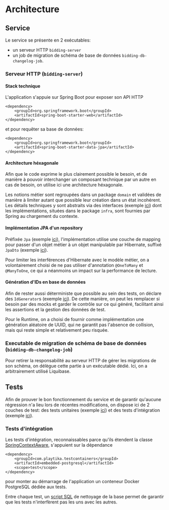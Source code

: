 # Architecture

## Service
Le service se présente en 2 exécutables:
* un serveur HTTP `bidding-server`
* un job de migration de schéma de base de données `bidding-db-changelog-job`.

### Serveur HTTP (`bidding-server`)

#### Stack technique
L'application s'appuie sur Spring Boot pour exposer son API HTTP
```
<dependency>
    <groupId>org.springframework.boot</groupId>
    <artifactId>spring-boot-starter-web</artifactId>
</dependency>
```

et pour requêter sa base de données:
```
<dependency>
    <groupId>org.springframework.boot</groupId>
    <artifactId>spring-boot-starter-data-jpa</artifactId>
</dependency>
```

#### Architecture héxagonale
Afin que le code exprime le plus clairement possible le besoin, et de manière à pouvoir interchanger un composant
technique par un autre en cas de besoin, on utilise ici une architecture héxagonale.

Les notions métier sont regroupées dans un package `domain` et validées de manière à limiter autant que possible leur
création dans un état incohérent. Les détails techniques y sont abstraits via des interfaces (exemple
[ici](../bidding-service/bidding-server/src/main/java/fr/agregio/bidding/server/domain/bid/BidRepository.java)) dont les
implémentations, situées dans le package `infra`, sont fournies par Spring au chargement du contexte.

#### Implémentation JPA d'un repository
Préfixée `Jpa` (exemple
[ici](../bidding-service/bidding-server/src/main/java/fr/agregio/bidding/server/infra/persistence/jpa/bid/JpaBidRepository.java)),
l'implémentation utilise une couche de mapping pour passer d'un objet métier à un objet manipulable par Hibernate,
suffixé `JpaDto` (exemple
[ici](../bidding-service/bidding-server/src/main/java/fr/agregio/bidding/server/infra/persistence/jpa/bid/BidJpaDto.java)).

Pour limiter les interférences d'Hibernate avec le modèle métier, on a volontairement choisi de ne pas utiliser
d'annotation `@OneToMany` et `@ManyToOne`, ce qui a néanmoins un impact sur la performance de lecture.

#### Génération d'IDs en base de données
Afin de rester aussi déterministe que possible au sein des tests, on déclare des `IdGenerator`s (exemple
[ici](../bidding-service/bidding-server/src/main/java/fr/agregio/bidding/server/infra/persistence/jpa/bid/BidIdGenerator.java)).
De cette manière, on peut les remplacer si besoin par des mocks et garder le contrôle sur ce qui généré, facilitant
ainsi les assertions et la gestion des données de test.

Pour le Runtime, on a choisi de fournir comme implémentation une génération aléatoire de UUID, qui ne garantit pas
l'absence de collision, mais qui reste simple et relativement peu risquée.

### Executable de migration de schéma de base de données (`bidding-db-changelog-job`)
Pour retirer la responsabilité au serveur HTTP de gérer les migrations de son schéma, on délègue cette partie à un
exécutable dédié. Ici, on a arbitrairement utilisé Liquibase.

## Tests
Afin de prouver le bon fonctionnement du service et de garantir qu'aucune régression n'a lieu lors de récentes
modifications, on dispose ici de 2 couches de test: des tests unitaires (exemple
[ici](../bidding-service/bidding-server/src/test/java/fr/agregio/bidding/server/domain/energy/EnergyTest.java)) et des tests
d'intégration (exemple
[ici](../bidding-service/bidding-server/src/test/java/fr/agregio/bidding/server/http/api/bid/CreateMarketBidTest.java)).

### Tests d'intégration
Les tests d'intégration, reconnaissables parce qu'ils étendent la classe 
[SpringContextAware](../bidding-service/bidding-server/src/test/java/fr/agregio/bidding/server/test/SpringContextAware.java),
s'appuient sur la dépendance
```
<dependency>
    <groupId>com.playtika.testcontainers</groupId>
    <artifactId>embedded-postgresql</artifactId>
    <scope>test</scope>
</dependency>
```
pour monter au démarrage de l'application un conteneur Docker PostgreSQL dédiée aux tests.

Entre chaque test, un [script SQL](../bidding-service/bidding-server/src/test/resources/sql/clean.sql) de nettoyage de la base
permet de garantir que les tests n'interfèrent pas les uns avec les autres.
